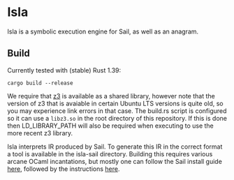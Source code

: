 # Isla

Isla is a symbolic execution engine for Sail, as well as an anagram.

## Build

Currently tested with (stable) Rust 1.39:
```
cargo build --release
```
We require that [z3](https://github.com/Z3Prover/z3) is available as a
shared library, however note that the version of z3 that is avaiable
in certain Ubuntu LTS versions is quite old, so you may experience
link errors in that case. The build.rs script is configured so it can
use a `libz3.so` in the root directory of this repository. If this is
done then LD_LIBRARY_PATH will also be required when executing to use
the more recent z3 library.

Isla interprets IR produced by Sail. To generate this IR in the
correct format a tool is available in the isla-sail
directory. Building this requires various arcane OCaml incantations,
but mostly one can follow the Sail install guide
[here](https://github.com/rems-project/sail/blob/sail2/INSTALL.md),
followed by the instructions [here](isla-sail/INSTALL.md).